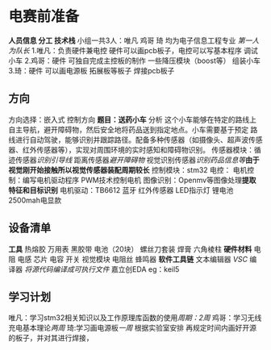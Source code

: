 # 电赛前准备
**人员信息 分工 技术栈**
小组一共3人：唯凡 鸡哥 琦 均为电子信息工程专业 *第一人为队长*
1.唯凡：负责硬件兼电控 硬件可以画pcb板子，电控可以写基本程序 调试小车
2.鸡哥：硬件 可独自完成主控板的制作 一些降压模块（boost等） 组装小车
3.琦：硬件 可以画电源板 拓展板等板子 焊接pcb板子
## 方向
方向选择：嵌入式 控制方向
**题目：送药小车**
分析 
  这个小车能够在特定的路线上自主导航，避开障碍物，然后安全地将药品送到指定地点。小车需要基于预定
  路线进行自动驾驶，能够识别并跟踪路径。配备多种传感器（如摄像头、超声波传感器、红外传感器等），实现对周围环境的实时感知和障碍物识别。
传感器模块：循迹传感器*识别引导线*  距离传感器*避开障碍物* 视觉识别传感器*识别药品信息等***由于视觉刚开始接触所以视觉传感器装配周期较长**
控制模块：stm32
电控：
电机控制：编写电机驱动程序 PWM技术控制电机
图像识别：Openmv等图像处理**提取特征和目标识别**
电机驱动：TB6612
蓝牙
红外传感器
LED指示灯
锂电池 2500mah电显款
## 设备清单
**工具**
    热熔胶 万用表 黑胶带 电池（20块） 螺丝刀套装 焊膏 六角棱柱 
**硬件材料**
   电阻 电感 芯片 电容 开关 视觉模块 电阻丝 蜂鸣器
**软件工具链**
   文本编辑器 *VSC*  编译器 *将源代码编译成可执行文件*  嘉立创EDA
eg：keil5
## 学习计划
  唯凡：学习stm32相关知识以及工作原理库函数的使用*周期：2周* 
  鸡哥：学习无线充电基本理论*两周*
  琦:学习画电源板*一周*
  根据实验室安排 再规定时间内画好开源的板子，并对其进行焊接，
